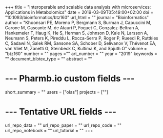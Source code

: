 +++
title = "Interoperable and scalable data analysis with microservices: Applications in Metabolomics"
date = 2019-03-09T05:49:00+02:00
doi = "10.1093/bioinformatics/btz160"
url_html = ""
journal = "Bioinformatics"
author = "Khoonsari PE, Moreno P, Bergmann S, Burman J, Capuccini M, Carone M, Cascante M, de Atauri P, Foguet C, Gonzalez-Beltran A, Hankemeier T, Haug K, He S, Herman S, Johnson D, Kale N, Larsson A, Neumann S, Peters K, Pireddu L, Rocca-Serra P, Roger P, Rueedi R, Ruttkies C, Sadawi N, Salek RM, Sansone SA, Schober D, Selivanov V, Thévenot EA, van Vliet M, Zanetti G, Steinbeck C, Kultima K, and Spjuth O"
volume = "btz160"
number = ""
pages =""
art_number = ""
year = "2019"
keywords = ""
document_bibtex_type = ""
abstract = ""
# --- Pharmb.io custom fields ---
short_summary = ""
users = ["olas"]
projects = [""]
# --- Tentative URL fields ---
url_repo_data = ""
url_repo_paper = ""
url_repo_code = ""
url_repo_notebook = ""
url_tutorial = ""
+++
